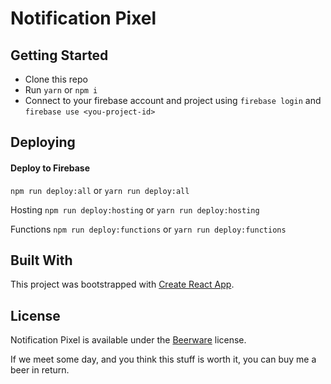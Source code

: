 Notification Pixel
==================
Getting Started
---------------
- Clone this repo
- Run `yarn` or `npm i`
- Connect to your firebase account and project using `firebase login` and `firebase use <you-project-id>`

Deploying
---------
#### Deploy to Firebase
`npm run deploy:all` or `yarn run deploy:all`

Hosting
`npm run deploy:hosting` or `yarn run deploy:hosting`

Functions
`npm run deploy:functions` or `yarn run deploy:functions`

Built With
----
This project was bootstrapped with [Create React App](https://github.com/facebookincubator/create-react-app).

License
-------
Notification Pixel is available under the [Beerware](http://en.wikipedia.org/wiki/Beerware) license.

If we meet some day, and you think this stuff is worth it, you can buy me a beer in return.
